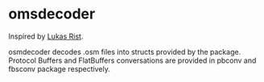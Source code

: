 # omsdecoder

Inspired by [Lukas Rist](https://github.com/glaslos/go-osm).

osmdecoder decodes .osm files into structs provided by the package. Protocol Buffers and FlatBuffers conversations are provided in pbconv and fbsconv package respectively.